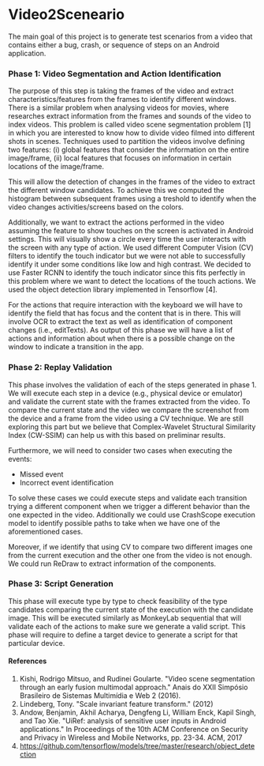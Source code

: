 # Video2Sceneario

The main goal of this project is to generate test scenarios from a video that contains either a bug, crash, or sequence of steps on an Android application.

### Phase 1: Video Segmentation and Action Identification
The purpose of this step is taking the frames of the video and extract characteristics/features from the frames to identify different windows. There is a similar problem when analysing videos for movies, where researches extract information from the frames and sounds of the video to index videos. This problem is called video scene segmentation problem [1] in which you are interested to know how to divide video filmed into different shots in scenes. Techniques used to partition the videos involve defining two features: (i) global features that consider the information on the entire image/frame, (ii) local features that focuses on information in certain locations of the image/frame.

This will allow the detection of changes in the frames of the video to extract the different window candidates. To achieve this we computed the histogram between subsequent frames using a treshold to identify when the video changes activities/screens based on the colors.

Additionally, we want to extract the actions performed in the video assuming the feature to show touches on the screen is activated in Android settings. This will visually show a circle every time the user interacts with the screen with any type of action. We used different Computer Vision (CV) filters to identify the touch indicator but we were not able to successfully identify it under some conditions like low and high contrast. We decided to use Faster RCNN to identify the touch indicator since this fits perfectly in this problem where we want to detect the locations of the touch actions. We used the object detection library implemented in Tensorflow [4].

For the actions that require interaction with the keyboard we will have to identify the field that has focus and the content that is in there. This will involve OCR to extract the text as well as identification of component changes (i.e., editTexts). As output of this phase we will have a list of actions and information about when there is a possible change on the window to indicate a transition in the app.

### Phase 2: Replay Validation
This phase involves the validation of each of the steps generated in phase 1. We will execute each step in a device (e.g., physical device or emulator) and validate the current state with the frames extracted from the video. To compare the current state and the video we compare the screenshot from the device and a frame from the video using a CV technique. We are still exploring this part but we believe that Complex-Wavelet Structural Similarity Index (CW-SSIM) can help us with this based on preliminar results.

Furthermore, we will need to consider two cases when executing the events:
* Missed event
* Incorrect event identification

To solve these cases we could execute steps and validate each transition trying a different component when we trigger a different behavior than the one expected in the video. Additionally we could use CrashScope execution model to identify possible paths to take when we have one of the aforementioned cases.

Moreover, if we identify that using CV to compare two different images one from the current execution and the other one from the video is not enough. We could run ReDraw to extract information of the components.

### Phase 3: Script Generation
This phase will execute type by type to check feasibility of the type candidates comparing the current state of the execution with the candidate image. This will be executed similarly as MonkeyLab sequential that will validate each of the actions to make sure we generate a valid script. This phase will require to define a target device to generate a script for that particular device.

#### References
1. Kishi, Rodrigo Mitsuo, and Rudinei Goularte. "Video scene segmentation through an early fusion multimodal approach." Anais do XXII Simpósio Brasileiro de Sistemas Multimídia e Web 2 (2016).
2. Lindeberg, Tony. "Scale invariant feature transform." (2012)
3. Andow, Benjamin, Akhil Acharya, Dengfeng Li, William Enck, Kapil Singh, and Tao Xie. "UiRef: analysis of sensitive user inputs in Android applications." In Proceedings of the 10th ACM Conference on Security and Privacy in Wireless and Mobile Networks, pp. 23-34. ACM, 2017
4. https://github.com/tensorflow/models/tree/master/research/object_detection
